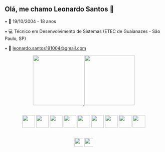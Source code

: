 ## Olá, me chamo Leonardo Santos 👋

• 📅 19/10/2004 - 18 anos

• 💻 Técnico em Desenvolvimento de Sistemas (ETEC de Guaianazes - São Paulo, SP)

• 📧 [leonardo.santos191004@gmail.com](mailto:leonardo.santos191004@gmail.com)

<div align="center">
    <a href="https://github.com/leOhsantos">
        <img height="160em" src="https://github-readme-stats.vercel.app/api?username=leOhsantos&count_private=true&show_icons=true&title_color=5589d6&text_color=DEDEDE&icon_color=5589d6&bg_color=191919&border_radius=10"/>
        <img height="160em" src="https://github-readme-stats.vercel.app/api/top-langs/?username=leOhsantos&layout=compact&title_color=5589d6&text_color=DEDEDE&bg_color=191919&border_radius=10"/>
    </a>
</div>

##

<div align="center">
<img src="https://cdn.jsdelivr.net/gh/devicons/devicon/icons/html5/html5-original.svg" height="40em">
<img src="https://cdn.jsdelivr.net/gh/devicons/devicon/icons/css3/css3-original.svg" height="40em">  
<img src="https://cdn.jsdelivr.net/gh/devicons/devicon/icons/javascript/javascript-plain.svg" height="40em"> 
<img src="https://cdn.jsdelivr.net/gh/devicons/devicon/icons/typescript/typescript-plain.svg" height="40em">
<img src="https://cdn.jsdelivr.net/gh/devicons/devicon/icons/react/react-original.svg" height="40em">
<img src="https://cdn.jsdelivr.net/gh/devicons/devicon/icons/tailwindcss/tailwindcss-plain.svg" height="40em"> 
<img src="https://cdn.jsdelivr.net/gh/devicons/devicon/icons/bootstrap/bootstrap-original.svg" height="40em">    
<img src="https://cdn.jsdelivr.net/gh/devicons/devicon/icons/php/php-original.svg" height="40em">
<img src="https://cdn.jsdelivr.net/gh/devicons/devicon/icons/mysql/mysql-original-wordmark.svg" height="40em">  
</div>

##

<div align="center">
<a href="mailto:leonardo.santos191004@gmail.com">
<img src="https://img.shields.io/badge/Gmail-D14836?style=for-the-badge&logo=gmail&logoColor=white" height="28em"></a>
<a href="https://www.linkedin.com/in/leOhsantos/">
<img src="https://img.shields.io/badge/LinkedIn-0077B5?style=for-the-badge&logo=linkedin&logoColor=white" height="28em"></a>
</div>
